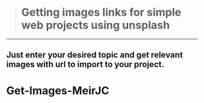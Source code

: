 > # Getting images links for simple web projects using unsplash

---

## Just enter your desired topic and get relevant images with url to import to your project.
# Get-Images-MeirJC
